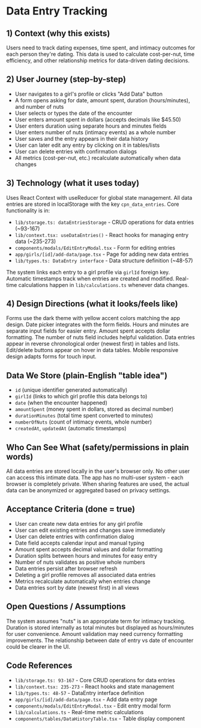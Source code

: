 # Data Entry Tracking

## 1) Context (why this exists)
Users need to track dating expenses, time spent, and intimacy outcomes for each person they're dating. This data is used to calculate cost-per-nut, time efficiency, and other relationship metrics for data-driven dating decisions.

## 2) User Journey (step-by-step)
- User navigates to a girl's profile or clicks "Add Data" button
- A form opens asking for date, amount spent, duration (hours/minutes), and number of nuts
- User selects or types the date of the encounter
- User enters amount spent in dollars (accepts decimals like $45.50)
- User enters duration using separate hours and minutes fields
- User enters number of nuts (intimacy events) as a whole number
- User saves and the entry appears in their data history
- User can later edit any entry by clicking on it in tables/lists
- User can delete entries with confirmation dialogs
- All metrics (cost-per-nut, etc.) recalculate automatically when data changes

## 3) Technology (what it uses today)
Uses React Context with useReducer for global state management. All data entries are stored in localStorage with the key `cpn_data_entries`. Core functionality is in:
- `lib/storage.ts: dataEntriesStorage` - CRUD operations for data entries (~93-167)
- `lib/context.tsx: useDataEntries()` - React hooks for managing entry data (~235-273)
- `components/modals/EditEntryModal.tsx` - Form for editing entries
- `app/girls/[id]/add-data/page.tsx` - Page for adding new data entries
- `lib/types.ts: DataEntry interface` - Data structure definition (~48-57)

The system links each entry to a girl profile via `girlId` foreign key. Automatic timestamps track when entries are created and modified. Real-time calculations happen in `lib/calculations.ts` whenever data changes.

## 4) Design Directions (what it looks/feels like)
Forms use the dark theme with yellow accent colors matching the app design. Date picker integrates with the form fields. Hours and minutes are separate input fields for easier entry. Amount spent accepts dollar formatting. The number of nuts field includes helpful validation. Data entries appear in reverse chronological order (newest first) in tables and lists. Edit/delete buttons appear on hover in data tables. Mobile responsive design adapts forms for touch input.

## Data We Store (plain-English "table idea")
- `id` (unique identifier generated automatically)
- `girlId` (links to which girl profile this data belongs to)
- `date` (when the encounter happened)
- `amountSpent` (money spent in dollars, stored as decimal number)
- `durationMinutes` (total time spent converted to minutes)
- `numberOfNuts` (count of intimacy events, whole number)
- `createdAt`, `updatedAt` (automatic timestamps)

## Who Can See What (safety/permissions in plain words)
All data entries are stored locally in the user's browser only. No other user can access this intimate data. The app has no multi-user system - each browser is completely private. When sharing features are used, the actual data can be anonymized or aggregated based on privacy settings.

## Acceptance Criteria (done = true)
- User can create new data entries for any girl profile
- User can edit existing entries and changes save immediately
- User can delete entries with confirmation dialog
- Date field accepts calendar input and manual typing
- Amount spent accepts decimal values and dollar formatting
- Duration splits between hours and minutes for easy entry
- Number of nuts validates as positive whole numbers
- Data entries persist after browser refresh
- Deleting a girl profile removes all associated data entries
- Metrics recalculate automatically when entries change
- Data entries sort by date (newest first) in all views

## Open Questions / Assumptions
The system assumes "nuts" is an appropriate term for intimacy tracking. Duration is stored internally as total minutes but displayed as hours/minutes for user convenience. Amount validation may need currency formatting improvements. The relationship between date of entry vs date of encounter could be clearer in the UI.

## Code References
- `lib/storage.ts: 93-167` - Core CRUD operations for data entries
- `lib/context.tsx: 235-273` - React hooks and state management
- `lib/types.ts: 48-57` - DataEntry interface definition
- `app/girls/[id]/add-data/page.tsx` - Add data entry page
- `components/modals/EditEntryModal.tsx` - Edit entry modal form
- `lib/calculations.ts` - Real-time metric calculations
- `components/tables/DataHistoryTable.tsx` - Table display component